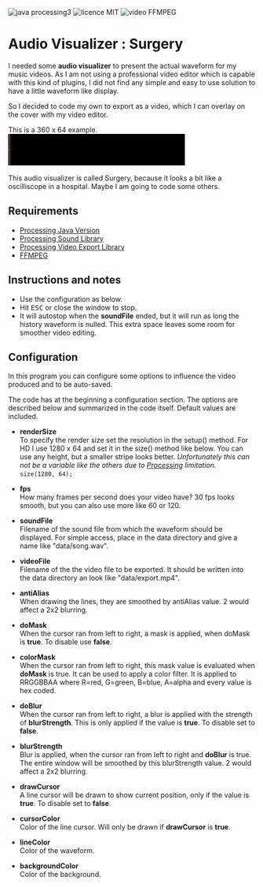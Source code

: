 ![java processing3](https://img.shields.io/badge/java-processing3-orange)
![licence MIT](https://img.shields.io/badge/license-MIT-green)
![video FFMPEG](https://img.shields.io/badge/video-FFMPEG-blue)

# Audio Visualizer : Surgery

I needed some **audio visualizer** to present the actual waveform for my music videos. As I am not using a professional video editor which is capable with this kind of plugins, I did not find any simple and easy to use solution to have a little waveform like display.

So I decided to code my own to export as a video, which I can overlay on the cover with my video editor.

This is a 360 x 64 example.    
![Small example](examples/export.gif)

This audio visualizer is called Surgery, because it looks a bit like a oscilliscope in a hospital. Maybe I am going to code some others.

## Requirements

- [Processing Java Version](https://processing.org/download/)
- [Processing Sound Library](https://processing.org/reference/libraries/sound/index.html)
- [Processing Video Export Library](https://funprogramming.org/VideoExport-for-Processing/)
- [FFMPEG](https://www.ffmpeg.org/download.html)

## Instructions and notes

- Use the configuration as below.
- Hit <kbd>ESC</kbd> or close the window to stop.
- It will autostop when the **soundFile** ended, but it will run as long the history waveform is nulled. This extra space leaves some room for smoother video editing.

## Configuration

In this program you can configure some options to influence the video produced and to be auto-saved.

The code has at the beginning a configuration section. The options are described below and summarized in the code itself. Default values are included.

- **renderSize**  
To specify the render size set the resolution in the setup() method. For HD I use 1280 x 64 and set it in the size() method like below. You can use any height, but a smaller stripe looks better. *Unfortunately this can not be a variable like the others due to [Processing](https://processing.org/) limitation.*  
    ```size(1280, 64);```  

- **fps**  
    How many frames per second does your video have? 30 fps looks smooth, but you can also use more like 60 or 120.

- **soundFile**  
   Filename of the sound file from which the waveform should be displayed. For simple access, place in the data directory and give a name like "data/song.wav".

- **videoFile**  
    Filename of the the video file to be exported. It should be written into the data directory an look like "data/export.mp4".

- **antiAlias**  
    When drawing the lines, they are smoothed by antiAlias value. 2 would affect a 2x2 blurring.

- **doMask**  
    When the cursor ran from left to right, a mask is applied, when doMask is **true**. To disable use **false**.

- **colorMask**  
    When the cursor ran from left to right, this mask value is evaluated when **doMask** is true. It can be used to apply a color filter. It is applied to RRGGBBAA where R=red, G=green, B=blue, A=alpha and every value is hex coded.

- **doBlur**  
    When the cursor ran from left to right, a blur is applied with the strength of **blurStrength**. This is only applied if the value is **true**. To disable set to **false**.

- **blurStrength**  
    Blur is applied, when the cursor ran from left to right and **doBlur** is true.  The entire window will be smoothed by this blurStrength value. 2 would affect a 2x2 blurring.

- **drawCursor**  
    A line cursor will be drawn to show current position, only if the value is **true**. To disable set to **false**.

- **cursorColor**  
    Color of the line cursor. Will only be drawn if **drawCursor** is **true**.

- **lineColor**  
    Color of the waveform.

- **backgroundColor**  
    Color of the background.
